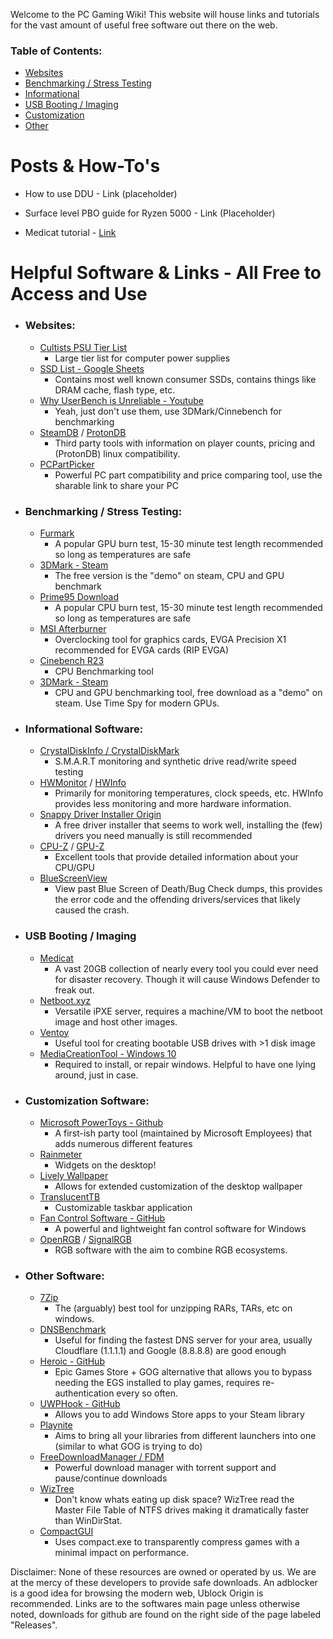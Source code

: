 Welcome to the PC Gaming Wiki! This website will house links and tutorials for the vast amount of useful free software out there on the web. 

### Table of Contents:
- [Websites](https://pc-gaming-wiki.github.io/#websites)
- [Benchmarking / Stress Testing](https://pc-gaming-wiki.github.io/#benchmarking--stress-testing)
- [Informational](https://pc-gaming-wiki.github.io/#informational-software)
- [USB Booting / Imaging](https://pc-gaming-wiki.github.io/#usb-booting--imaging)
- [Customization](https://pc-gaming-wiki.github.io/#customization-software)
- [Other](https://pc-gaming-wiki.github.io/#other-software)


# Posts & How-To's

- How to use DDU - Link (placeholder)

- Surface level PBO guide for Ryzen 5000 - Link (Placeholder)

- Medicat tutorial - [Link](https://pc-gaming-wiki.github.io/tutorials/medicat)

# Helpful Software & Links - All Free to Access and Use
- ### Websites:
  - [Cultists PSU Tier List](https://cultists.network/140/psu-tier-list/)
    - Large tier list for computer power supplies
  - [SSD List - Google Sheets](https://docs.google.com/spreadsheets/d/1B27_j9NDPU3cNlj2HKcrfpJKHkOf-Oi1DbuuQva2gT4)
    - Contains most well known consumer SSDs, contains things like DRAM cache, flash type, etc. 
  - [Why UserBench is Unreliable - Youtube](https://www.youtube.com/watch?v=RQSBj2LKkWg)
    - Yeah, just don't use them, use 3DMark/Cinnebench for benchmarking
  - [SteamDB](https://steamdb.info/) / [ProtonDB](https://www.protondb.com/)
    - Third party tools with information on player counts, pricing and (ProtonDB) linux compatibility. 
  - [PCPartPicker](https://pcpartpicker.com/list/)
    - Powerful PC part compatibility and price comparing tool, use the sharable link to share your PC
- ### Benchmarking / Stress Testing:
  - [Furmark](https://geeks3d.com/furmark/)
    - A popular GPU burn test, 15-30 minute test length recommended so long as temperatures are safe
  - [3DMark - Steam](https://store.steampowered.com/app/223850/3DMark/)
    - The free version is the "demo" on steam, CPU and GPU benchmark
  - [Prime95 Download](https://www.guru3d.com/files-details/prime95-download.html)
    - A popular CPU burn test, 15-30 minute test length recommended so long as temperatures are safe
  - [MSI Afterburner](https://www.msi.com/Landing/afterburner/graphics-cards)
    - Overclocking tool for graphics cards, EVGA Precision X1 recommended for EVGA cards (RIP EVGA)
  - [Cinebench R23](https://www.maxon.net/en/downloads/cinebench-r23-downloads)
    - CPU Benchmarking tool
  - [3DMark - Steam](https://store.steampowered.com/app/223850/3DMark/)
    - CPU and GPU benchmarking tool, free download as a "demo" on steam. Use Time Spy for modern GPUs. 
- ### Informational Software:
  - [CrystalDiskInfo / CrystalDiskMark](https://crystalmark.info/en/software/crystaldiskinfo/)
    - S.M.A.R.T monitoring and synthetic drive read/write speed testing
  - [HWMonitor](https://www.cpuid.com/softwares/hwmonitor.html) / [HWInfo](https://www.hwinfo.com/download/)
    - Primarily for monitoring temperatures, clock speeds, etc. HWInfo provides less monitoring and more hardware information. 
  - [Snappy Driver Installer Origin](https://www.glenn.delahoy.com/snappy-driver-installer-origin/)
    - A free driver installer that seems to work well, installing the (few) drivers you need manually is still recommended 
  - [CPU-Z](https://www.cpuid.com/softwares/cpu-z.html) / [GPU-Z](https://www.techpowerup.com/gpuz/)
    - Excellent tools that provide detailed information about your CPU/GPU
  - [BlueScreenView](https://www.bleepingcomputer.com/download/bluescreenview/)
    - View past Blue Screen of Death/Bug Check dumps, this provides the error code and the offending drivers/services that likely caused the crash. 
- ### USB Booting / Imaging
  - [Medicat](https://medicatusb.com/)
    - A vast 20GB collection of nearly every tool you could ever need for disaster recovery. Though it will cause Windows Defender to freak out.
  - [Netboot.xyz](https://netboot.xyz/)
    - Versatile iPXE server, requires a machine/VM to boot the netboot image and host other images.
  - [Ventoy](https://www.ventoy.net/en/download.html)
    - Useful tool for creating bootable USB drives with >1 disk image
  - [MediaCreationTool - Windows 10](https://www.microsoft.com/en-us/software-download/windows10)
    - Required to install, or repair windows. Helpful to have one lying around, just in case. 
- ### Customization Software:
  - [Microsoft PowerToys - Github](https://github.com/microsoft/PowerToys)
    - A first-ish party tool (maintained by Microsoft Employees) that adds numerous different features
  - [Rainmeter](https://www.rainmeter.net/)
    - Widgets on the desktop!
  - [Lively Wallpaper](https://www.rocksdanister.com/lively/)
    - Allows for extended customization of the desktop wallpaper
  - [TranslucentTB](https://apps.microsoft.com/store/detail/translucenttb/9PF4KZ2VN4W9)
    - Customizable taskbar application
  - [Fan Control Software - GitHub](https://github.com/Rem0o/FanControl.Releases)
    - A powerful and lightweight fan control software for Windows
  - [OpenRGB](https://openrgb.org) / [SignalRGB](https://signalrgb.com/)
    - RGB software with the aim to combine RGB ecosystems.
- ### Other Software:
  - [7Zip](https://www.7-zip.org/)
    - The (arguably) best tool for unzipping RARs, TARs, etc on windows. 
  - [DNSBenchmark](https://www.grc.com/dns/benchmark.htm)
    - Useful for finding the fastest DNS server for your area, usually Cloudflare (1.1.1.1) and Google (8.8.8.8) are good enough
  - [Heroic - GitHub](https://github.com/Heroic-Games-Launcher/HeroicGamesLauncher)
    - Epic Games Store + GOG alternative that allows you to bypass needing the EGS installed to play games, requires re-authentication every so often.
  - [UWPHook - GitHub](https://github.com/BrianLima/UWPHook)
    - Allows you to add Windows Store apps to your Steam library
  - [Playnite](https://github.com/JosefNemec/Playnite)
    - Aims to bring all your libraries from different launchers into one (similar to what GOG is trying to do)
  - [FreeDownloadManager / FDM](https://www.freedownloadmanager.org/)
    - Powerful download manager with torrent support and pause/continue downloads
  - [WizTree](https://diskanalyzer.com/)
    - Don't know whats eating up disk space? WizTree read the Master File Table of NTFS drives making it dramatically faster than WinDirStat.
  - [CompactGUI](https://github.com/IridiumIO/CompactGUI)
    - Uses compact.exe to transparently compress games with a minimal impact on performance.


Disclaimer: None of these resources are owned or operated by us. We are at the mercy of these developers to provide safe downloads. An adblocker is a good idea for browsing the modern web, Ublock Origin is recommended. Links are to the softwares main page unless otherwise noted, downloads for github are found on the right side of the page labeled "Releases". 
